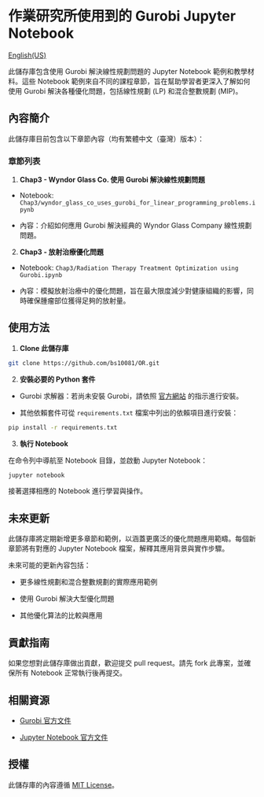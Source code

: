 # 作業研究所使用到的 Gurobi Jupyter Notebook

[English(US)](README.md)

此儲存庫包含使用 Gurobi 解決線性規劃問題的 Jupyter Notebook 範例和教學材料。這些 Notebook 範例來自不同的課程章節，旨在幫助學習者更深入了解如何使用 Gurobi 解決各種優化問題，包括線性規劃 (LP) 和混合整數規劃 (MIP)。

## 內容簡介

此儲存庫目前包含以下章節內容（均有繁體中文（臺灣）版本）：

### 章節列表

1. **Chap3 - Wyndor Glass Co. 使用 Gurobi 解決線性規劃問題**

- Notebook: `Chap3/wyndor_glass_co_uses_gurobi_for_linear_programming_problems.ipynb`

- 內容：介紹如何應用 Gurobi 解決經典的 Wyndor Glass Company 線性規劃問題。

2. **Chap3 - 放射治療優化問題**

- Notebook: `Chap3/Radiation Therapy Treatment Optimization using Gurobi.ipynb`

- 內容：模擬放射治療中的優化問題，旨在最大限度減少對健康組織的影響，同時確保腫瘤部位獲得足夠的放射量。

## 使用方法

1. **Clone 此儲存庫**

```bash
git clone https://github.com/bs10081/OR.git
```

2. **安裝必要的 Python 套件**

- Gurobi 求解器：若尚未安裝 Gurobi，請依照 [官方網站](https://www.gurobi.com) 的指示進行安裝。

- 其他依賴套件可從 `requirements.txt` 檔案中列出的依賴項目進行安裝：

```bash
pip install -r requirements.txt
```

3. **執行 Notebook**

在命令列中導航至 Notebook 目錄，並啟動 Jupyter Notebook：

```bash
jupyter notebook
```

接著選擇相應的 Notebook 進行學習與操作。

## 未來更新

此儲存庫將定期新增更多章節和範例，以涵蓋更廣泛的優化問題應用範疇。每個新章節將有對應的 Jupyter Notebook 檔案，解釋其應用背景與實作步驟。

未來可能的更新內容包括：

- 更多線性規劃和混合整數規劃的實際應用範例

- 使用 Gurobi 解決大型優化問題

- 其他優化算法的比較與應用

## 貢獻指南

如果您想對此儲存庫做出貢獻，歡迎提交 pull request。請先 fork 此專案，並確保所有 Notebook 正常執行後再提交。

## 相關資源

- [Gurobi 官方文件](https://www.gurobi.com/documentation/)

- [Jupyter Notebook 官方文件](https://jupyter.org/documentation)

## 授權

此儲存庫的內容遵循 [MIT License](LICENSE)。
